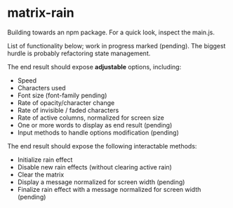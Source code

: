 # matrix-rain

Building towards an npm package. For a quick look, inspect the main.js. 

List of functionality below; work in progress marked (pending). The biggest hurdle is probably refactoring state management.

The end result should expose **adjustable** options, including:

* Speed
* Characters used
* Font size (font-family pending)
* Rate of opacity/character change
* Rate of invisible / faded characters
* Rate of active columns, normalized for screen size
* One or more words to display as end result (pending)
* Input methods to handle options modification (pending)

The end result should expose the following interactable methods:

* Initialize rain effect
* Disable new rain effects (without clearing active rain)
* Clear the matrix
* Display a message normalized for screen width (pending)
* Finalize rain effect with a message normalized for screen width (pending)
